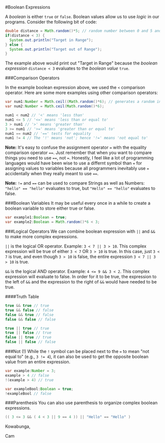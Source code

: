 #Boolean Expressions

A *boolean* is either `true` or `false`. Boolean values allow us to use *logic* in our programs. Consider the following bit of code:

```java
double distance = Math.random()*5; // random number between 0 and 5 and assigns it to the distance variable
if(distance < 3) {
  System.out.println("Target in Range");
} else {
  System.out.println("Target out of Range");
}
```

The example above would print out "Target in Range" because the *boolean expression* `distance < 3` evaluates to the *boolean value* `true`.

###Comparison Operators

In the example boolean expression above, we used the `<` comparison operator. Here are some more examples using other comparison operators:

```java
var num1:Number = Math.ceil((Math.random()*6); // generates a random integer from 1 to 6
var num2:Number = Math.ceil(Math.random()*6);

num1 < num2 // '<' means 'less than'
num1 <= 5 // '<=' means 'less than or equal to'
3 > num1 // '>' means 'greater than'
3 >= num1 // '>=' means 'greater than or equal to'
num1 == num2 // '==' tests for equality 
num1 != 4 // The '!' means 'not'; hence '!=' means 'not equal to'
```

**Note:** It's easy to confuse the assignment operator `=` with the equality comparison operator `==`. Just remember that when you want to compare things you need to use `==`, not `=`. Honestly, I feel like a lot of programming languages would have been wise to use a differnt symbol than `=` for assigning values to variables because all programmers inevitably use `=` accidentally when they really meant to use `==`.

**Note:** `!=` and `==` can be used to compare Strings as well as Numbers: `"hello" == "hello"` evaluates to true, but `"Hello" == "hello"` evaluates to false.

###Boolean Variables
It may be useful every once in a while to create a boolean variable to store either true or false.
```java
var example1:Boolean = true;
var example2:Boolean = Math.random()*6 < 3;
```

###Logical Operators
We can combine boolean expression with `||` and `&&` to make more complex expressions.

`||` is the logical OR operator. Example: `3 < 7 || 3 > 10`. This complex expression will be true of either `3 < 7` OR `3 > 10` is true. In this case, just `3 < 7` is true, and even though `3 > 10` is false, the entire expression `3 < 7 || 3 > 10` is true.

`&&` is the logical AND operator. Example: `4 <= 9 && 3 < 2`. This complex expression will evaluate to false. In order for it to be true, the expression to the left of `&&` and the expression to the right of `&&` would have needed to be true.

####Truth Table
```java
true && true // true
true && false // false
false && true // false
false && false // false

true || true // true
true || false // true
false || true // true
false || false // false
```

###Not (!)
While the `!` symbol can be placed next to the `=` to mean "not equal to" (e.g., `3 != 4`), it can also be used to get the opposite boolean value from an entire expression.

```java
var example:Number = 3;
example > 4 // false
!(example > 4) // true

var exampleBool:Boolean = true;
!exampleBool // false
```

###Parenthesis
You can also use parenthesis to organize complex boolean expressions.
```java
(( 3 <= 3 && ( 4 < 3 || 9 == 4 )) || "Hello" == "Hello" )
```

Kowabunga,

Cam
